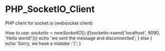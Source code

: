 PHP_SocketIO_Client
===================

PHP client for socket.io (websocket client)

How to use:
$socketio = new SocketIO();
if ($socketio->send('localhost', 9090, 'Hello world!')){
    echo 'we sent the message and disconnected';
} else {
    echo 'Sorry, we have a mistake :\'(';
}
